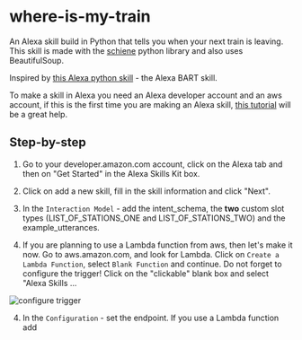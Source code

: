 # where-is-my-train

An Alexa skill build in Python that tells you when your next train is leaving. This skill is made with the [schiene] python library and also uses BeautifulSoup. 

Inspired by [this Alexa python skill] - the Alexa BART skill.

To make a skill in Alexa you need an Alexa developer account and an aws account, if this is the first time you are making an Alexa skill, [this tutorial] will be a great help.

[schiene]: https://github.com/kennell/schiene
[this Alexa python skill]: https://github.com/simonprickett/alexabart
[this tutorial]: https://github.com/alexa/skill-sample-nodejs-fact

## Step-by-step

1. Go to your developer.amazon.com account, click on the Alexa tab and then on "Get Started" in the Alexa Skills Kit box.

2. Click on add a new skill, fill in the skill information and click "Next".

3. In the `Interaction Model` - add the intent_schema, the **two** custom slot types (LIST_OF_STATIONS_ONE and LIST_OF_STATIONS_TWO) and the example_utterances.

4. If you are planning to use a Lambda function from aws, then let's make it now. Go to aws.amazon.com, and look for Lambda. Click on `Create a Lambda Function`, select `Blank Function` and continue. Do not forget to configure the trigger! Click on the "clickable" blank box and select "Alexa Skills ...

![configure trigger](https://github.com/Emelieh21/where-is-my-train/blob/master/screenshots/configure_triggers.png)

4. In the `Configuration` - set the endpoint. If you use a Lambda function add
